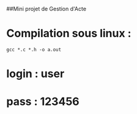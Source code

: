 ##Mini projet de Gestion d'Acte

# Compilation sous linux :
    gcc *.c *.h -o a.out
# login : user
# pass : 123456
